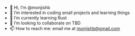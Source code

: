 - 👋 Hi, I’m @monjishb
- 👀 I’m interested in coding small projects and learning things
- 🌱 I’m currently learning Rust
- 💞️ I’m looking to collaborate on TBD
- 📫 How to reach me: email me at monjishb@gmail.com

<!---
monjishb/monjishb is a ✨ special ✨ repository because its `README.md` (this file) appears on your GitHub profile.
You can click the Preview link to take a look at your changes.
--->

